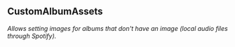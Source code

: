 ## CustomAlbumAssets  
_Allows setting images for albums that don't have an image (local audio files through Spotify)._

